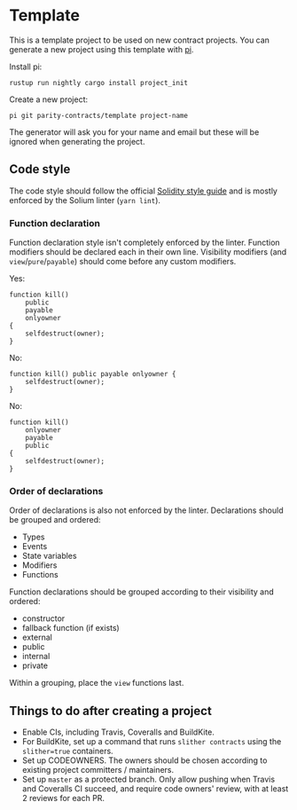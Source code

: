 # Template

This is a template project to be used on new contract projects. You can generate a new project using
this template with [pi](https://github.com/vmchale/project-init).

Install pi:

```
rustup run nightly cargo install project_init
```

Create a new project:

```
pi git parity-contracts/template project-name
```

The generator will ask you for your name and email but these will be ignored when generating the project.

## Code style

The code style should follow the official [Solidity style
guide](http://solidity.readthedocs.io/en/v0.4.21/style-guide.html) and is mostly enforced by the
Solium linter (`yarn lint`).

### Function declaration

Function declaration style isn't completely enforced by the linter. Function modifiers should be
declared each in their own line. Visibility modifiers (and `view`/`pure`/`payable`) should come
before any custom modifiers.

Yes:

```solidity
function kill()
    public
    payable
    onlyowner
{
    selfdestruct(owner);
}
```

No:

```solidity
function kill() public payable onlyowner {
    selfdestruct(owner);
}
```

No:

```solidity
function kill()
    onlyowner
    payable
    public
{
    selfdestruct(owner);
}
```

### Order of declarations

Order of declarations is also not enforced by the linter. Declarations should be grouped
and ordered:

- Types
- Events
- State variables
- Modifiers
- Functions

Function declarations should be grouped according to their visibility and ordered:

- constructor
- fallback function (if exists)
- external
- public
- internal
- private

Within a grouping, place the `view` functions last.

## Things to do after creating a project

* Enable CIs, including Travis, Coveralls and BuildKite.
* For BuildKite, set up a command that runs `slither contracts` using the `slither=true` containers.
* Set up CODEOWNERS. The owners should be chosen according to existing project committers / maintainers.
* Set up `master` as a protected branch. Only allow pushing when Travis and Coveralls CI succeed, and require code owners' review, with at least 2 reviews for each PR.
